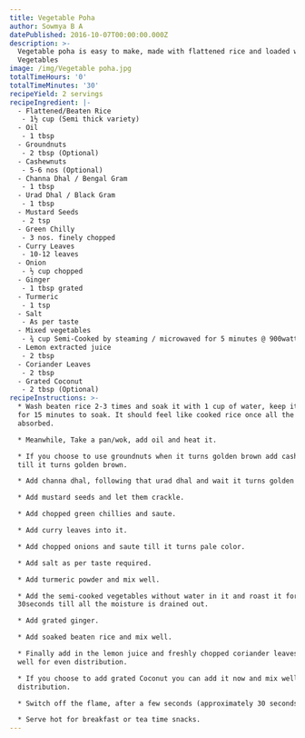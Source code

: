 ```yaml
---
title: Vegetable Poha
author: Sowmya B A
datePublished: 2016-10-07T00:00:00.000Z
description: >-
  Vegetable poha is easy to make, made with flattened rice and loaded with lots
  Vegetables
image: /img/Vegetable poha.jpg
totalTimeHours: '0'
totalTimeMinutes: '30'
recipeYield: 2 servings
recipeIngredient: |-
  - Flattened/Beaten Rice
   - 1½ cup (Semi thick variety)
  - Oil
   - 1 tbsp
  - Groundnuts
   - 2 tbsp (Optional)
  - Cashewnuts
   - 5-6 nos (Optional)
  - Channa Dhal / Bengal Gram
   - 1 tbsp
  - Urad Dhal / Black Gram
   - 1 tbsp
  - Mustard Seeds
   - 2 tsp
  - Green Chilly
   - 3 nos. finely chopped
  - Curry Leaves
   - 10-12 leaves
  - Onion
   - ½ cup chopped
  - Ginger
   - 1 tbsp grated
  - Turmeric
   - 1 tsp
  - Salt
   - As per taste
  - Mixed vegetables
   - ¾ cup Semi-Cooked by steaming / microwaved for 5 minutes @ 900watts / pressure cook for 1 whistle (carrots, potato, green peas, cabbage, peppers, capsicum)
  - Lemon extracted juice
   - 2 tbsp
  - Coriander Leaves
   - 2 tbsp
  - Grated Coconut
   - 2 tbsp (Optional)
recipeInstructions: >-
  * Wash beaten rice 2-3 times and soak it with 1 cup of water, keep it aside
  for 15 minutes to soak. It should feel like cooked rice once all the water is
  absorbed.

  * Meanwhile, Take a pan/wok, add oil and heat it.

  * If you choose to use groundnuts when it turns golden brown add cashew. Fry
  till it turns golden brown.

  * Add channa dhal, following that urad dhal and wait it turns golden brown.

  * Add mustard seeds and let them crackle.

  * Add chopped green chillies and saute.

  * Add curry leaves into it.

  * Add chopped onions and saute till it turns pale color.

  * Add salt as per taste required.

  * Add turmeric powder and mix well.

  * Add the semi-cooked vegetables without water in it and roast it for
  30seconds till all the moisture is drained out.

  * Add grated ginger.

  * Add soaked beaten rice and mix well.

  * Finally add in the lemon juice and freshly chopped coriander leaves and mix
  well for even distribution.

  * If you choose to add grated Coconut you can add it now and mix well for even
  distribution.

  * Switch off the flame, after a few seconds (approximately 30 seconds).

  * Serve hot for breakfast or tea time snacks.
---
```








